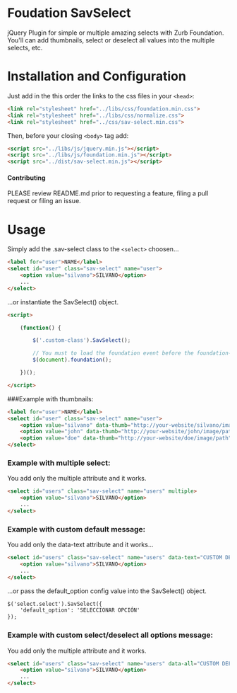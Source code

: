 # Foudation SavSelect
jQuery Plugin for simple or multiple amazing selects with Zurb Foundation. You'll can add thumbnails, select or deselect all values into the multiple selects, etc.

# Installation and Configuration

Just add in the this order the links to the css files in your `<head>`:
```html
<link rel="stylesheet" href="../libs/css/foundation.min.css">
<link rel="stylesheet" href="../libs/css/normalize.css">
<link rel="stylesheet" href="../css/sav-select.min.css">
```

Then, before your closing ```<body>``` tag add:

```html
<script src="../libs/js/jquery.min.js"></script>
<script src="../libs/js/foundation.min.js"></script>
<script src="../dist/sav-select.min.js"></script>
```

#### Contributing

PLEASE review README.md prior to requesting a feature, filing a pull request or filing an issue.

# Usage

Simply add the .sav-select class to the ```<select>``` choosen...

```html
<label for="user">NAME</label>
<select id="user" class="sav-select" name="user">
    <option value="silvano">SILVANO</option>
    ...
</select>
```
...or instantiate the SavSelect() object.

```html
<script>

    (function() {

        $('.custom-class').SavSelect();

        // You must to load the foundation event before the foundation-savselect script
        $(document).foundation();

    })();

</script>
```

###Example with thumbnails:

```html
<label for="user">NAME</label>
<select id="user" class="sav-select" name="user">
    <option value="silvano" data-thumb="http://your-website/silvano/image/path">SILVANO</option>
    <option value="john" data-thumb="http://your-website/john/image/path">JOHN</option>
    <option value="doe" data-thumb="http://your-website/doe/image/path">DOE</option>
</select>
```

### Example with multiple select:

You add only the multiple attribute and it works.

```html
<select id="users" class="sav-select" name="users" multiple>
    <option value="silvano">SILVANO</option>
    ...
</select>
```

### Example with custom default message:

You add only the data-text attribute and it works...

```html
<select id="users" class="sav-select" name="users" data-text="CUSTOM DEFAULT MESSAGE" multiple>
    <option value="silvano">SILVANO</option>
    ...
</select>
```

...or pass the default_option config value into the SavSelect() object.

```html
$('select.select').SavSelect({
    'default_option': 'SELECCIONAR OPCIÓN'
});
```

### Example with custom select/deselect all options message:

You add only the multiple attribute and it works.

```html
<select id="users" class="sav-select" name="users" data-all="CUSTOM DEFAULT MESSAGE" multiple>
    <option value="silvano">SILVANO</option>
    ...
</select>
```